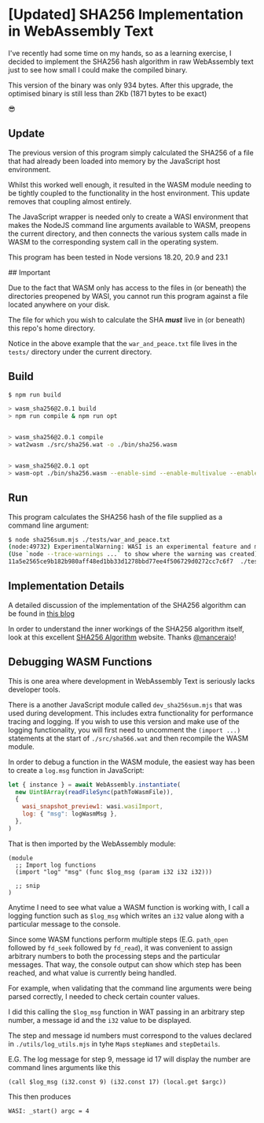# [Updated] SHA256 Implementation in WebAssembly Text

I've recently had some time on my hands, so as a learning exercise, I decided to implement the SHA256 hash algorithm in raw WebAssembly text just to see how small I could make the compiled binary.

This version of the binary was only 934 bytes.
After this upgrade, the optimised binary is still less than 2Kb (1871 bytes to be exact)

😎

## Update

The previous version of this program simply calculated the SHA256 of a file that had already been loaded into memory by the JavaScript host environment.

Whilst this worked well enough, it resulted in the WASM module needing to be tightly coupled to the functionality in the host environment.
This update removes that coupling almost entirely.

The JavaScript wrapper is needed only to create a WASI environment that makes the NodeJS command line arguments available to WASM, preopens the current directory, and then connects the various system calls made in WASM to the corresponding system call in the operating system.

This program has been tested in Node versions 18.20, 20.9 and 23.1

## Important

Due to the fact that WASM only has access to the files in (or beneath) the directories preopened by WASI, you cannot run this program against a file located anywhere on your disk.

The file for which you wish to calculate the SHA ***must*** live in (or beneath) this repo's home directory.

Notice in the above example that the `war_and_peace.txt` file lives in the `tests/` directory under the current directory.

## Build

```bash
$ npm run build

> wasm_sha256@2.0.1 build
> npm run compile & npm run opt


> wasm_sha256@2.0.1 compile
> wat2wasm ./src/sha256.wat -o ./bin/sha256.wasm


> wasm_sha256@2.0.1 opt
> wasm-opt ./bin/sha256.wasm --enable-simd --enable-multivalue --enable-bulk-memory -O4 -o ./bin/sha256_opt.wasm
```

## Run

This program calculates the SHA256 hash of the file supplied as a command line argument:

```bash
$ node sha256sum.mjs ./tests/war_and_peace.txt
(node:49732) ExperimentalWarning: WASI is an experimental feature and might change at any time
(Use `node --trace-warnings ...` to show where the warning was created)
11a5e2565ce9b182b980aff48ed1bb33d1278bbd77ee4f506729d0272cc7c6f7  ./tests/war_and_peace.txt
```

## Implementation Details

A detailed discussion of the implementation of the SHA256 algorithm can be found in [this blog](https://awesome.red-badger.com/chriswhealy/sha256-webassembly)

In order to understand the inner workings of the SHA256 algorithm itself, look at this excellent [SHA256 Algorithm](https://sha256algorithm.com/) website.
Thanks [@manceraio](https://twitter.com/manceraio)!

## Debugging WASM Functions

This is one area where development in WebAssembly Text is seriously lacks developer tools.

There is a another JavaScript module called `dev_sha256sum.mjs` that was used during development.
This includes extra functionality for performance tracing and logging.
If you wish to use this version and make use of the logging functionality, you will first need to uncomment the `(import ...)` statements at the start of `./src/sha566.wat` and then recompile the WASM module.

In order to debug a function in the WASM module, the easiest way has been to create a `log.msg` function in JavaScript:

```javascript
let { instance } = await WebAssembly.instantiate(
  new Uint8Array(readFileSync(pathToWasmFile)),
  {
    wasi_snapshot_preview1: wasi.wasiImport,
    log: { "msg": logWasmMsg },
  },
)
```

That is then imported by the WebAssembly module:

```wat
(module
  ;; Import log functions
  (import "log" "msg" (func $log_msg (param i32 i32 i32)))

  ;; snip
)
```

Anytime I need to see what value a WASM function is working with, I call a logging function such as `$log_msg` which writes an `i32` value along with a particular message to the console.

Since some WASM functions perform multiple steps (E.G. `path_open` followed by `fd_seek` followed by `fd_read`), it was convenient to assign arbitrary numbers to both the processing steps and the particular messages.
That way, the console output can show which step has been reached, and what value is currently being handled.

For example, when validating that the command line arguments were being parsed correctly, I needed to check certain counter values.

I did this calling the `$log_msg` function in WAT passing in an arbitrary step number, a message id and the `i32` value to be displayed.

The step and message id numbers must correspond to the values declared in `./utils/log_utils.mjs` in tyhe `Map`s `stepNames` and `stepDetails`.

E.G. The log message for step 9, message id 17 will display the number are command lines arguments like this

```wat
(call $log_msg (i32.const 9) (i32.const 17) (local.get $argc))
```

This then produces 

```
WASI: _start() argc = 4
```
